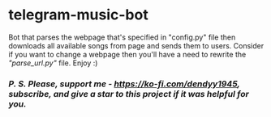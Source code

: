 # telegram-music-bot

Bot that parses the webpage that's specified  in "config.py" file then downloads all available songs from page and sends them to users. Consider if you want to change a webpage then you'll have a need to rewrite the <i>"parse_url.py"</i> file. Enjoy :) 

### <i>P. S. Please, support me - https://ko-fi.com/dendyy1945, subscribe, and give a star to this project if it was helpful for you.</i>
